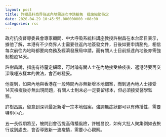 ```yaml
---
layout: post
title: 許樹昌料商界往返內地需逐次申請豁免　措施細節待定
date: 2020-04-29 10:45:55.000000000 +08:00
categories: rss
---
```


政府抗疫督導委員會專家顧問、中大呼吸系統科講座教授許樹昌在本台節目表示，據他了解，本港有不少商界人士需要往返內地簽發文件，日後如要申請豁免，相信每次前往內地時都要向商務及經濟發展局申請，而有關人士目前抵達內地後亦需強制檢疫14天。

許樹昌說，措施有待釐定細節，可討論有關人士在內地接受檢疫後、返港時要再交深喉唾液樣本的做法，會否較穩妥。

他提到，如果內地與香港在一段時間內亦無新增本地個案，而到過內地人士接受14天檢疫後亦無出現問題，有關人士則未必一定要留樣本，但必須接受醫學監察。

許樹昌說，留意到深圳最近新增一宗本地個案，強調無症狀都可以有傳播性，需要特別小心。

五一長假期將至，被問到會否提高傳播風險，許樹昌說，如有大批人聚集例如去旅行或到處去，會否導致新一波疫情，需要小心觀察。

